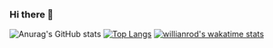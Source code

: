### Hi there 👋


![Anurag's GitHub stats](https://github-readme-stats.vercel.app/api?username=AlimovaKatrin&count_private=true&show_icons=true&theme=calm)
[![Top Langs](https://github-readme-stats.vercel.app/api/top-langs/?username=AlimovaKatrin&layout=compact&theme=calm)](https://github.com/anuraghazra/github-readme-stats)
[![willianrod's wakatime stats](https://github-readme-stats.vercel.app/api/wakatime?username=AlimovaKatrin)](https://github.com/anuraghazra/github-readme-stats)
